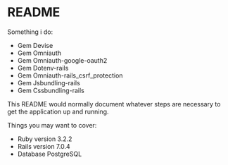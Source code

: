 # README
Something i do:

* Gem Devise
* Gem Omniauth
* Gem Omniauth-google-oauth2
* Gem Dotenv-rails
* Gem Omniauth-rails_csrf_protection
* Gem Jsbundling-rails
* Gem Cssbundling-rails

This README would normally document whatever steps are necessary to get the
application up and running.

Things you may want to cover:

* Ruby version 3.2.2
* Rails version 7.0.4
* Database PostgreSQL
